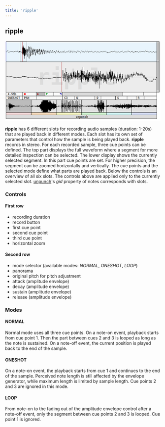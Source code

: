```yaml
---
title: 'ripple'
---
```


## ripple

![ripple](ripple.png)

**ripple** has 6 different slots for recording audio samples (duration: 1-20s)
that are played back in different modes. Each slot has its own set of parameters
that control how the sample is being played back. **ripple** records in stereo.
For each recorded sample, three cue points can be defined. The top part displays the
full waveform where a segment for more detailed inspection can be selected. The
lower display  shows the currently selected segment. In this part cue points are set.
For higher precision, the segment can be zoomed horizontally and vertically. The cue
points and the selected mode define what parts are played back.
Below the controls is an overview of all six slots. The controls above are applied
only to the currently selected slot.
[unpunch](../unpunch)'s *gid* property of notes corresponds with slots.

### Controls


#### First row

- recording duration
- record button
- first cue point
- second cue point
- third cue point
- horizontal zoom

#### Second row

- mode selector (available modes: *NORMAL*, *ONESHOT*, *LOOP*)
- panorama
- original pitch for pitch adjustment
- attack (amplitude envelope)
- decay (amplitude envelope)
- sustain (amplitude envelope)
- release (amplitude envelope)

### Modes

#### NORMAL

Normal mode uses all three cue points. On a note-on event, playback starts from
cue point 1. Then the part between cues 2 and 3 is looped as long as the note
is sustained. On a note-off event, the current position is played back to the
end of the sample.

#### ONESHOT

On a note-on event, the playback starts from cue 1 and continues to the end of
the sample. Perceived note length is still affected by the envelope generator,
while maximum length is limited by sample length.
Cue points 2 and 3 are ignored in this mode.

#### LOOP

From note-on to the fading out of the amplitude envelope control after a note-off
event, only the segment between cue points 2 and 3 is looped. 
Cue point 1 is ignored.

